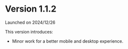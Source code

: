 # Version 1.1.2

Launched on 2024/12/26

This version introduces:

* Minor work for a better mobile and desktop experience.

